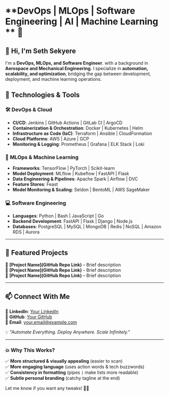 

# **DevOps | MLOps | Software Engineering | AI | Machine Learning ** 🚀  

## **👋 Hi, I'm Seth Sekyere**  

I'm a **DevOps, MLOps, and Software Engineer**. with a background in **Aerospace and Mechanical Engineering**. I specialize in **automation, scalability, and optimization**, bridging the gap between development, deployment, and machine learning operations.  

## **🔧 Technologies & Tools**  

### 🛠 **DevOps & Cloud**  
- **CI/CD**: Jenkins | GitHub Actions | GitLab CI | ArgoCD  
- **Containerization & Orchestration**: Docker | Kubernetes | Helm  
- **Infrastructure as Code (IaC)**: Terraform | Ansible | CloudFormation  
- **Cloud Platforms**: AWS | Azure | GCP  
- **Monitoring & Logging**: Prometheus | Grafana | ELK Stack | Loki  

### 🤖 **MLOps & Machine Learning**  
- **Frameworks**: TensorFlow | PyTorch | Scikit-learn  
- **Model Deployment**: MLflow | Kubeflow | FastAPI | Flask  
- **Data Engineering & Pipelines**: Apache Spark | Airflow | DVC  
- **Feature Stores**: Feast  
- **Model Monitoring & Scaling**: Seldon | BentoML | AWS SageMaker  

### 💻 **Software Engineering**  
- **Languages**: Python | Bash | JavaScript | Go  
- **Backend Development**: FastAPI | Flask | Django | Node.js  
- **Databases**: PostgreSQL | MySQL | MongoDB | Redis | NoSQL | Amazon RDS | Aurora  

---

## **📌 Featured Projects**  
🚀 **[Project Name](GitHub Repo Link)** – Brief description  
🚀 **[Project Name](GitHub Repo Link)** – Brief description  
🚀 **[Project Name](GitHub Repo Link)** – Brief description  

---

## **📫 Connect With Me**  
📍 **LinkedIn**: [Your LinkedIn](https://linkedin.com/in/yourprofile)  
📍 **GitHub**: [Your GitHub](https://github.com/yourusername)  
📍 **Email**: your.email@example.com  

💡 *"Automate Everything. Deploy Anywhere. Scale Infinitely."*  

---

### **💥 Why This Works?**  
✅ **More structured & visually appealing** (easier to scan)  
✅ **More engaging language** (uses action words & tech buzzwords)  
✅ **Consistency in formatting** (pipes `|` make lists more readable)  
✅ **Subtle personal branding** (catchy tagline at the end)  

Let me know if you want any tweaks! 🚀🔥
